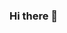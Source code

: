 ### Hi there 👋

<!--
**swiftverse/swiftverse** is a ✨ _special_ ✨ repository because its `README.md` (this file) appears on your GitHub profile.

Here are some ideas to get you started:

- 🔭 I’m currently working on SwiftUI ...
- 👯 I’m looking to collaborate on SwiftUI...
- 😄 Education: MCA...
I also have completed Oracle Certified Associate Certification, i have worked on Action Script 3.0, ASP, Struts in Java, currently i am working on SiwftUI. 
I am open to work and collaborate on projects which require SwiftUI implementation. 

My medium profile - https://medium.com/@amitsrivastava115

-->
